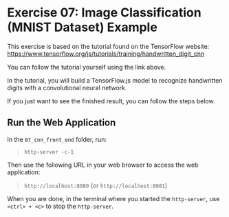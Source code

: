 # Exercise 07: Image Classification (MNIST Dataset) Example

This exercise is based on the tutorial found on the TensorFlow website:  
https://www.tensorflow.org/js/tutorials/training/handwritten_digit_cnn

You can follow the tutorial yourself using the link above.

In the tutorial, you will build a TensorFlow.js model to recognize handwritten digits with a convolutional neural network.

If you just want to see the finished result, you can follow the steps below.

## Run the Web Application

In the `07_cnn_front_end` folder, run:
> `http-server -c-1`

Then use the following URL in your web browser to access the web application:
> `http://localhost:8080` (or `http://localhost:8081`)

When you are done, in the terminal where you started the `http-server`, use `<ctrl> + <c>` to stop the `http-server`.
